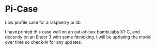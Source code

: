 # Pi-Case
Low profile case for a raspberry pi 4b

I have printed this case well on an out-of-box bambulabs X1-C, and decently on an Ender 3 with some finnicking. I will be updating the model over time so check-in for any updates.
